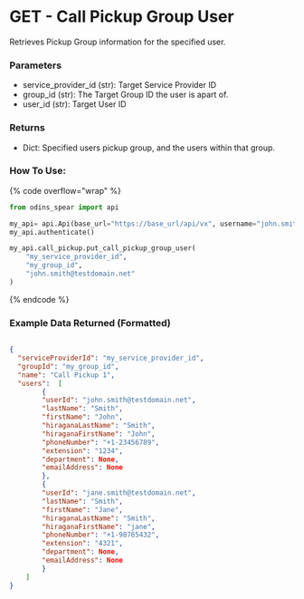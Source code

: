 # GET - Call Pickup Group User

Retrieves Pickup Group information for the specified user.

### Parameters&#x20;

* service_provider_id (str): Target Service Provider ID
* group_id (str): The Target Group ID the user is apart of.
* user_id (str): Target User ID

### Returns

* Dict: Specified users pickup group, and the users within that group.

### How To Use:

{% code overflow="wrap" %}
```python
from odins_spear import api

my_api= api.Api(base_url="https://base_url/api/vx", username="john.smith", password="ODIN_INSTANCE_1")
my_api.authenticate()

my_api.call_pickup.put_call_pickup_group_user(
    "my_service_provider_id", 
    "my_group_id", 
    "john.smith@testdomain.net"
)
```
{% endcode %}

### Example Data Returned (Formatted)

```json

{
  "serviceProviderId": "my_service_provider_id",
  "groupId": "my_group_id",
  "name": "Call Pickup 1",
  "users":  [
        {
        "userId": "john.smith@testdomain.net", 
        "lastName": "Smith", 
        "firstName": "John", 
        "hiraganaLastName": "Smith", 
        "hiraganaFirstName": "John", 
        "phoneNumber": "+1-23456789", 
        "extension": "1234", 
        "department": None, 
        "emailAddress": None
        }, 
        {
        "userId": "jane.smith@testdomain.net", 
        "lastName": "Smith", 
        "firstName": "Jane", 
        "hiraganaLastName": "Smith", 
        "hiraganaFirstName": "jane", 
        "phoneNumber": "+1-98765432", 
        "extension": "4321", 
        "department": None, 
        "emailAddress": None
        }
    ]
}


```

